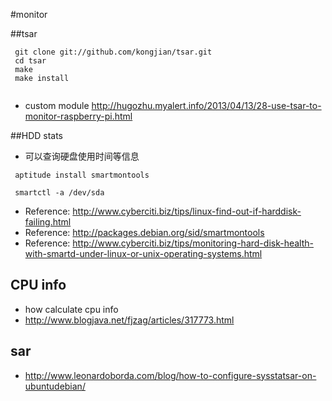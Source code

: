 #monitor

##tsar

```
 git clone git://github.com/kongjian/tsar.git
 cd tsar
 make
 make install


```

* custom module
<http://hugozhu.myalert.info/2013/04/13/28-use-tsar-to-monitor-raspberry-pi.html>

##HDD stats
* 可以查询硬盘使用时间等信息

` aptitude install smartmontools`

` smartctl -a /dev/sda`


* Reference: <http://www.cyberciti.biz/tips/linux-find-out-if-harddisk-failing.html>
* Reference: <http://packages.debian.org/sid/smartmontools>
* Reference: <http://www.cyberciti.biz/tips/monitoring-hard-disk-health-with-smartd-under-linux-or-unix-operating-systems.html>


## CPU info

* how calculate cpu info
* <http://www.blogjava.net/fjzag/articles/317773.html>

## sar

* <http://www.leonardoborda.com/blog/how-to-configure-sysstatsar-on-ubuntudebian/>